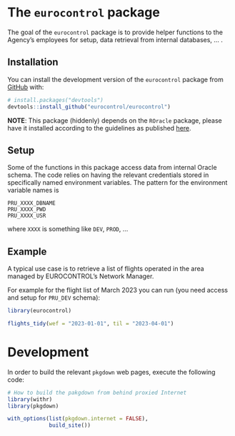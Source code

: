 
<!-- README.md is generated from README.Rmd. Please edit that file -->

# The `eurocontrol` package

<!-- badges: start -->
<!-- badges: end -->

The goal of the `eurocontrol` package is to provide helper functions to
the Agency’s employees for setup, data retrieval from internal
databases, … .

## Installation

You can install the development version of the `eurocontrol` package
from [GitHub](https://github.com/) with:

``` r
# install.packages("devtools")
devtools::install_github("eurocontrol/eurocontrol")
```

**NOTE**: This package (hiddenly) depends on the `ROracle` package,
please have it installed according to the guidelines as published
[here](https://github.com/euctrl-pru/howto/wiki/Tools-Installation-and-Setup-%28For-R%29#roracle).

## Setup

Some of the functions in this package access data from internal Oracle
schema. The code relies on having the relevant credentials stored in
specifically named environment variables. The pattern for the
environment variable names is

    PRU_XXXX_DBNAME 
    PRU_XXXX_PWD
    PRU_XXXX_USR

where `XXXX` is something like `DEV`, `PROD`, …

## Example

A typical use case is to retrieve a list of flights operated in the area
managed by EUROCONTROL’s Network Manager.

For example for the flight list of March 2023 you can run (you need
access and setup for `PRU_DEV` schema):

``` r
library(eurocontrol)

flights_tidy(wef = "2023-01-01", til = "2023-04-01")
```

# Development

In order to build the relevant `pkgdown` web pages, execute the
following code:

``` r
# How to build the pakgdown from behind proxied Internet
library(withr)
library(pkgdown)

with_options(list(pkgdown.internet = FALSE),
             build_site())
```
